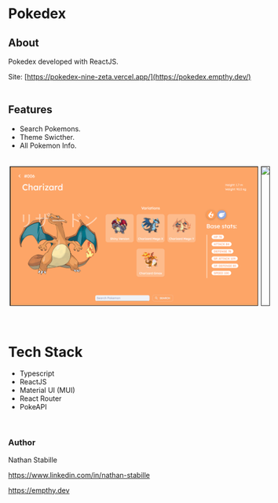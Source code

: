 # Pokedex

## About

Pokedex developed with ReactJS.

Site: [https://pokedex-nine-zeta.vercel.app/](https://pokedex.empthy.dev/)
<br>
<br>



## Features

- Search Pokemons.
- Theme Swicther.
- All Pokemon Info.

<br>
<div style= "display: flex">
<img style="border: solid 1px; margin: 3px;" src="./public/github/screenshot.png">
<img style="border: solid 1px; margin: 3px;" src="./public/github/pokedexGIF.gif">
</div>
<br>
<br>

# Tech Stack

- Typescript
- ReactJS
- Material UI (MUI)
- React Router
- PokeAPI

<br>

### Author

Nathan Stabille

https://www.linkedin.com/in/nathan-stabille

https://empthy.dev
